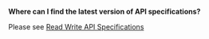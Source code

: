 **Where can I find the latest version of API specifications?** 

Please see <a href="https://openbankinguk.github.io/read-write-api-site3/" class="external-link" rel="nofollow">Read Write API Specifications</a>
